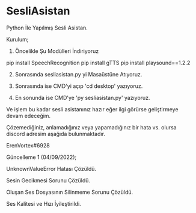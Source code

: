 # SesliAsistan
Python İle Yapılmış Sesli Asistan.

Kurulum;
1) Öncelikle Şu Modülleri İndiriyoruz

pip install SpeechRecognition
pip install gTTS
pip install playsound==1.2.2

2) Sonrasında sesliasistan.py yi Masaüstüne Atıyoruz.

3) Sonrasında ise CMD'yi açıp 'cd desktop' yazıyoruz.

4) En sonunda ise CMD'ye 'py sesliasistan.py' yazıyoruz.

Ve işlem bu kadar sesli asistanınız hazır eğer ilgi görürse geliştirmeye devam edeceğim.

Çözemediğiniz, anlamadığınız veya yapamadığınız bir hata vs. olursa discord adresim aşağıda bulunmaktadır.

ErenVortex#6928

Güncelleme 1 (04/09/2022);

UnknownValueError Hatası Çözüldü.

Sesin Gecikmesi Sorunu Çözüldü.

Oluşan Ses Dosyasının Silinmeme Sorunu Çözüldü.

Ses Kalitesi ve Hızı İyileştirildi.
